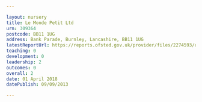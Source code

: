 ```yaml
---

layout: nursery
title: Le Monde Petit Ltd
urn: 309364
postcode: BB11 1UG
address: Bank Parade, Burnley, Lancashire, BB11 1UG
latestReportUrl: https://reports.ofsted.gov.uk/provider/files/2274593/urn/309364.pdf
teaching: 0
development: 0
leadership: 2
outcomes: 0
overall: 2
date: 01 April 2018 
datePublish: 09/09/2013

---
```

